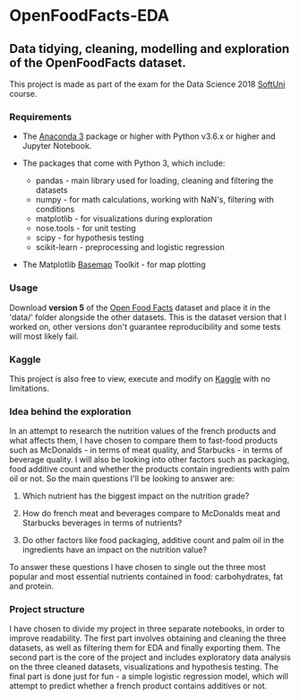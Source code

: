 # OpenFoodFacts-EDA
## Data tidying, cleaning, modelling and exploration of the OpenFoodFacts dataset.

This project is made as part of the exam for the Data Science 2018 [SoftUni](https://softuni.bg) course.

### Requirements
- The [Anaconda 3](https://anaconda.com) package or higher with Python v3.6.x or higher and Jupyter Notebook.

- The packages that come with Python 3, which include:

  - pandas - main library used for loading, cleaning and filtering the datasets
  - numpy - for math calculations, working with NaN's, filtering with conditions
  - matplotlib - for visualizations during exploration
  - nose.tools - for unit testing
  - scipy - for hypothesis testing
  - scikit-learn - preprocessing and logistic regression
  
- The Matplotlib [Basemap](https://matplotlib.org/basemap/) Toolkit - for map plotting

### Usage 
Download **version 5** of the [Open Food Facts](https://www.kaggle.com/openfoodfacts/world-food-facts/version/5) dataset and place it in the 'data/' folder alongside the other datasets. This is the dataset version that I worked on, other versions don't guarantee reproducibility and some tests will most likely fail.

### Kaggle
This project is also free to view, execute and modify on [Kaggle](https://www.kaggle.com/jadeblue/kernels) with no limitations.

### Idea behind the exploration
In an attempt to research the nutrition values of the french products and what affects them, I have chosen to compare them to fast-food products such as McDonalds - in terms of meat quality, and Starbucks - in terms of beverage quality. I will also be looking into other factors such as packaging, food additive count and whether the products contain ingredients with palm oil or not. So the main questions I'll be looking to answer are:

   1. Which nutrient has the biggest impact on the nutrition grade?

   2. How do french meat and beverages compare to McDonalds meat and Starbucks beverages in terms of nutrients?

   3. Do other factors like food packaging, additive count and palm oil in the ingredients have an impact on the nutrition value?

To answer these questions I have chosen to single out the three most popular and most essential nutrients contained in food: carbohydrates, fat and protein.

### Project structure
I have chosen to divide my project in three separate notebooks, in order to improve readability. The first part involves obtaining and cleaning the three datasets, as well as filtering them for EDA and finally exporting them. The second part is the core of the project and includes exploratory data analysis on the three cleaned datasets, visualizations and hypothesis testing. The final part is done just for fun - a simple logistic regression model, which will attempt to predict whether a french product contains additives or not.
